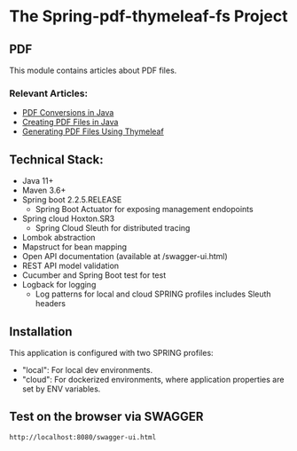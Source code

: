 # The Spring-pdf-thymeleaf-fs Project

## PDF

This module contains articles about PDF files.

### Relevant Articles:
- [PDF Conversions in Java](https://www.baeldung.com/pdf-conversions-java)
- [Creating PDF Files in Java](https://www.baeldung.com/java-pdf-creation)
- [Generating PDF Files Using Thymeleaf](https://www.baeldung.com/thymeleaf-generate-pdf)

## Technical Stack:

- Java 11+
- Maven 3.6+
- Spring boot 2.2.5.RELEASE
    - Spring Boot Actuator for exposing management endopoints
- Spring cloud Hoxton.SR3
    - Spring Cloud Sleuth for distributed tracing
- Lombok abstraction
- Mapstruct for bean mapping
- Open API documentation (available at /swagger-ui.html)
- REST API model validation 
- Cucumber and Spring Boot test for test
- Logback for logging
    - Log patterns for local and cloud SPRING profiles includes Sleuth headers

## Installation
This application is configured with two SPRING profiles:
- "local": For local dev environments.
- "cloud": For dockerized environments, where application properties are set by ENV variables.

Test on the browser via SWAGGER
-------------------

```sh
http://localhost:8080/swagger-ui.html
```
